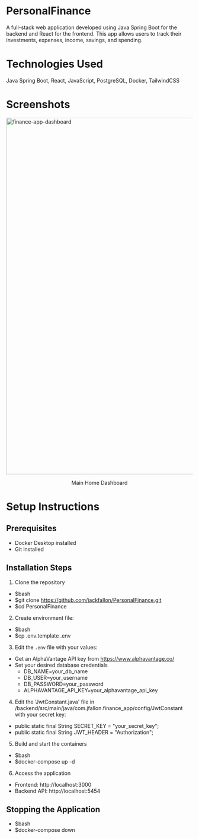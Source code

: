 # PersonalFinance
A full-stack web application developed using Java Spring Boot for the backend and React for the frontend. This app allows users to track their investments, expenses, income, savings, and spending. 

# Technologies Used
Java Spring Boot, React, JavaScript, PostgreSQL, Docker, TailwindCSS

# Screenshots
<img width="960" alt="finance-app-dashboard" src="https://github.com/user-attachments/assets/66e2e03b-a9ba-4230-b417-3c76080b0758">
<p align="center">Main Home Dashboard</p>



# Setup Instructions

## Prerequisites
- Docker Desktop installed
- Git installed

## Installation Steps

1. Clone the repository
- $bash
- $git clone https://github.com/jackfallon/PersonalFinance.git
- $cd PersonalFinance

2. Create environment file:
- $bash
- $cp .env.template .env
  
3. Edit the `.env` file with your values:
- Get an AlphaVantage API key from https://www.alphavantage.co/
- Set your desired database credentials
  - DB_NAME=your_db_name
  - DB_USER=your_username
  - DB_PASSWORD=your_password
  - ALPHAVANTAGE_API_KEY=your_alphavantage_api_key

4. Edit the 'JwtConstant.java' file in /backend/src/main/java/com.jfallon.finance_app/config/JwtConstant with your secret key:
- public static final String SECRET_KEY = "your_secret_key";
- public static final String JWT_HEADER = "Authorization";
   

5. Build and start the containers
- $bash
- $docker-compose up -d

6. Access the application
- Frontend: http://localhost:3000
- Backend API: http://localhost:5454

## Stopping the Application
- $bash
- $docker-compose down
